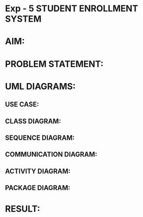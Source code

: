 # Exp - 5 STUDENT ENROLLMENT SYSTEM

# AIM:

# PROBLEM STATEMENT:

# UML DIAGRAMS:
## USE CASE:
## CLASS DIAGRAM:
## SEQUENCE DIAGRAM:
## COMMUNICATION DIAGRAM:
## ACTIVITY DIAGRAM:
## PACKAGE DIAGRAM:

# RESULT:
